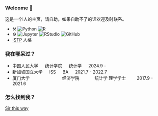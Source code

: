 ### Welcome 👀

这是一个i人的主页，请自助，如果自助不了的话欢迎及时联系。

-   :hammer_and_pick:
    ![Python](https://img.shields.io/badge/-Python-lightgrey?style=plastic&logo=python)
    ![R](https://img.shields.io/badge/-R-grey?style=plastic&logo=r)
-   ⚙️
    ![Jupyter](https://img.shields.io/badge/-Jupyter-lightblue?style=plastic&logo=jupyter)
    ![RStudio](https://img.shields.io/badge/-RStudio-white?style=plastic&logo=rstudio)
    ![GitHub](https://img.shields.io/badge/-GitHub-181717?style=plastic&logo=github)
-   [ISTP](https://www.16personalities.com/ch/istp-%E4%BA%BA%E6%A0%BC) 人格
  


  
### 我在哪呆过？
  - 中国人民大学    &ensp;&ensp;    统计学院    &ensp;&ensp;    统计学    &ensp;&ensp;    2024.9 -
  - 新加坡国立大学    &ensp;&ensp;    ISS    &ensp;&ensp;    BA    &ensp;&ensp;    2021.7 - 2022.7
  - 厦门大学    &ensp;&ensp;&ensp;&ensp;&ensp;&ensp;&ensp;&ensp;&ensp;&ensp;&ensp;&ensp;&ensp;&ensp;    经济学院    &ensp;&ensp;&ensp;&ensp;&ensp;&ensp;     统计学 理学学士    &ensp;&ensp;&ensp;&ensp;    2017.9 - 2021.6

### 怎么找到我？

[Sir this way](mailto:jingyugui1999@163.com)
